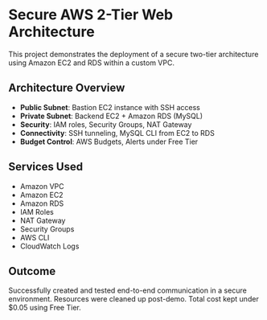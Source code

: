 # Secure AWS 2-Tier Web Architecture

This project demonstrates the deployment of a secure two-tier architecture using Amazon EC2 and RDS within a custom VPC.

## Architecture Overview

- **Public Subnet**: Bastion EC2 instance with SSH access
- **Private Subnet**: Backend EC2 + Amazon RDS (MySQL)
- **Security**: IAM roles, Security Groups, NAT Gateway
- **Connectivity**: SSH tunneling, MySQL CLI from EC2 to RDS
- **Budget Control**: AWS Budgets, Alerts under Free Tier

## Services Used

- Amazon VPC
- Amazon EC2
- Amazon RDS
- IAM Roles
- NAT Gateway
- Security Groups
- AWS CLI
- CloudWatch Logs

## Outcome

Successfully created and tested end-to-end communication in a secure environment. Resources were cleaned up post-demo. Total cost kept under $0.05 using Free Tier.
